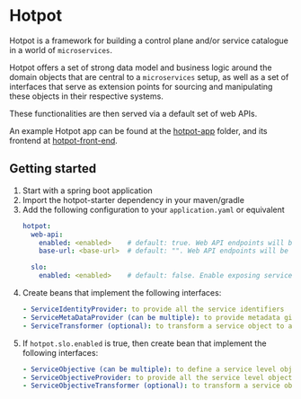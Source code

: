 # Hotpot

Hotpot is a framework for building a control plane and/or service catalogue
in a world of `microservices`.

Hotpot offers a set of strong data model and business logic around the domain
objects that are central to a `microservices` setup, as well as a set of interfaces
that serve as extension points for sourcing and manipulating these objects in their
respective systems.

These functionalities are then served via a default set of web APIs.

An example Hotpot app can be found at the [hotpot-app](./hotpot-app) folder,
and its frontend at [hotpot-front-end](./hotpot-app-frontend).


## Getting started
1. Start with a spring boot application
1. Import the hotpot-starter dependency in your maven/gradle
1. Add the following configuration to your `application.yaml` or equivalent
    ```yaml
    hotpot:
      web-api:
        enabled: <enabled>    # default: true. Web API endpoints will be exposed.
        base-url: <base-url>  # default: "". Web API endpoints will be exposed under the <base-url> subpath

      slo:
        enabled: <enabled>    # default: false. Enable exposing service level objectives.
    ```
1. Create beans that implement the following interfaces:
    ```yaml
    - ServiceIdentityProvider: to provide all the service identifiers
    - ServiceMetaDataProvider (can be multiple): to provide metadata given a service identifier
    - ServiceTransformer (optional): to transform a service object to a data transfer object (DTO) for the API response
    ```
1. If `hotpot.slo.enabled` is true, then create bean that implement the following interfaces:
    ```yaml
    - ServiceObjective (can be multiple): to define a service level objective
    - ServiceObjectiveProvider: to provide all the service level objectives
    - ServiceObjectiveTransformer (optional): to transform a service objective object to a DTO for the API response
    ```
